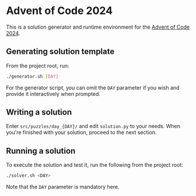 # Advent of Code 2024

This is a solution generator and runtime environment for the [Advent of Code 2024](https://adventofcode.com/2024/).

## Generating solution template

From the project root, run:

```sh
./generator.sh [DAY]
```

For the generator script, you can omit the `DAY` parameter if you wish and provide it interactively when prompted.

## Writing a solution

Enter `src/puzzles/day_{DAY}/` and edit `solution.py` to your needs.
When you're finished with your solution, proceed to the next section.

## Running a solution

To execute the solution and test it, run the following from the project root:

```sh
./solver.sh <DAY>
```
Note that the `DAY` parameter is mandatory here.
